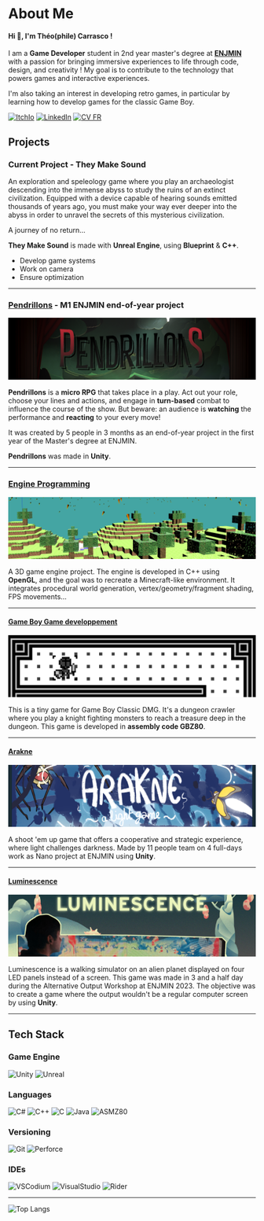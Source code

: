 # About Me 

#### Hi 👋, I'm Théo(phile) Carrasco !

I am a **Game Developer** student in 2nd year master's degree at [**ENJMIN**](https://enjmin.cnam.fr/enjmin/ecole-nationale-du-jeu-et-des-medias-interactifs-accueil-1126103.kjsp) 
with a passion for bringing immersive experiences to life through code, design, and creativity !
My goal is to <!--specialize in Engine Programming, contributing--> contribute to the technology that powers games and interactive experiences. 

I'm also taking an interest in developing retro games, in particular by learning how to develop games for the classic Game Boy.

[![ItchIo](https://img.shields.io/badge/Itch.io-FA5C5C?style=for-the-badge&logo=itchdotio&logoColor=white)](https://eyecrown.itch.io/)
[![LinkedIn](https://img.shields.io/badge/LinkedIn-0a66c2?style=for-the-badge&logo=linkedin)](www.linkedin.com/in/theophile-carrasco)
[![CV FR](https://img.shields.io/badge/Resume-FR-002153?style=for-the-badge)](/img/CV_Theophile_Carrasco.pdf)
<!--[![CV EN](https://img.shields.io/badge/Resume-EN-cf091f?style=for-the-badge)](LINK FOR CV EN-->

## Projects

### Current Project - **They Make Sound**

An exploration and speleology game where you play an archaeologist descending into the immense abyss to study
the ruins of an extinct civilization.
Equipped with a device capable of hearing sounds emitted thousands of years ago, you must make your way ever deeper into
the abyss in order to unravel the secrets of this mysterious civilization.

A journey of no return...

**They Make Sound** is made with **Unreal Engine**, using **Blueprint** & **C++**.

- Develop game systems 
- Work on camera
- Ensure optimization

---

### [**Pendrillons**](https://github.com/EyeCrown/Pendrillons) - M1 ENJMIN end-of-year project

[![CoverPendrillons](img/cover_pendrillons.png)](https://github.com/EyeCrown/Pendrillons)

**Pendrillons** is a **micro RPG** that takes place in a play. Act out your role, choose your lines and actions, and engage in **turn-based** combat to influence the course of the show. But beware: an audience is **watching** the performance and **reacting** to your every move!

It was created by 5 people in 3 months as an end-of-year project in the first year of the Master's degree at ENJMIN.

**Pendrillons** was made in **Unity**.

---

### [**Engine Programming**](https://github.com/EyeCrown/Engine_Programming)

[![Cover](img/cover_engine_programming.png)](https://github.com/EyeCrown/Engine_Programming)

A 3D game engine project. The engine is developed in C++ using **OpenGL**, and the goal was to recreate a Minecraft-like environment. It integrates procedural world generation, vertex/geometry/fragment shading, FPS movements...

---

#### [**Game Boy Game developpement**](https://github.com/EyeCrown/GB_TopDownGame)

[![Cover](img/cover_gb_game.png)](https://github.com/EyeCrown/GB_TopDownGame)

This is a tiny game for Game Boy Classic DMG. It's a dungeon crawler where you play a knight fighting monsters to reach a treasure deep in the dungeon. This game is developed in **assembly code GBZ80**.

---

#### [**Arakne**](https://github.com/EyeCrown/Arakne)

[![Cover](img/cover_arakne.png)](https://github.com/EyeCrown/Arakne)

A shoot 'em up game that offers a cooperative and strategic experience, where light challenges darkness. Made by 11 people team on 4 full-days work as Nano project at ENJMIN using **Unity**.

---

#### [**Luminescence**](https://github.com/EyeCrown/Luminescence)

[![Cover](img/cover_luminescence.png)](https://github.com/EyeCrown/Luminescence)

Luminescence is a walking simulator on an alien planet displayed on four LED panels instead of a screen. This game was made in 3 and a half day during the Alternative Output Workshop at ENJMIN 2023. The objective was to create a game where the output wouldn't be a regular computer screen by using **Unity**.

---
<!--
#### **Projet C++** - Plants vs. Zombies in terminal
A simplified Plants s. Zombies for Windows terminal using ASCII characters, made fully in C++ in duo at ENJMIN.
-->
## Tech Stack

### Game Engine
![Unity](https://img.shields.io/badge/Unity-ffffff?style=for-the-badge&logo=unity&logoColor=000000)
![Unreal](https://img.shields.io/badge/Unreal-100000?style=for-the-badge&logo=unrealengine&logoColor=white)

### Languages
![C#](https://img.shields.io/badge/C%23-954a94?style=for-the-badge)
![C++](https://img.shields.io/badge/C++-6796d1?style=for-the-badge)
![C](https://img.shields.io/badge/C-616dc1?style=for-the-badge)
![Java](https://img.shields.io/badge/Java-2875c1?style=for-the-badge)
![ASMZ80](https://img.shields.io/badge/ASM--GBZ80-36622d?style=for-the-badge)

### Versioning
![Git](https://img.shields.io/badge/Git-eb4b1b?style=for-the-badge&logo=git&logoColor=efefe7)
![Perforce](https://img.shields.io/badge/Perforce-3b6eb7?style=for-the-badge&logo=perforce&logoColor=ffffff)

### IDEs
![VSCodium](https://img.shields.io/badge/VSCodium-3b6eb7?style=for-the-badge&logo=vscodium&logoColor=ffffff)
![VisualStudio](https://img.shields.io/badge/Visual_Studio-5C2D91?style=for-the-badge&logo=visual%20studio&logoColor=white)
![Rider](https://img.shields.io/badge/Rider-ffffff?style=for-the-badge&logo=rider&logoColor=000000)

---

![Top Langs](https://github-readme-stats.vercel.app/api/top-langs/?username=eyecrown&show_icons=true&locale=en&layout=compact)



<!--
**EyeCrown/EyeCrown** is a ✨ _special_ ✨ repository because its `README.md` (this file) appears on your GitHub profile.

Here are some ideas to get you started:

- 🔭 I’m currently working on **They Make Sound** (more details below)
- 🌱 I’m currently learning ...
- 👯 I’m looking to collaborate on ...
- 🤔 I’m looking for help with ...
- 💬 Ask me about ...
- 📫 How to reach me: ...
- 😄 Pronouns: ...
- ⚡ Fun fact: ...



-->